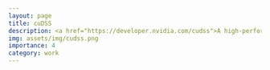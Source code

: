 ```yaml
---
layout: page
title: cuDSS
description: <a href="https://developer.nvidia.com/cudss">A high-performance CUDA Library for Direct Sparse Solvers</a>
img: assets/img/cudss.png
importance: 4
category: work
---
```


